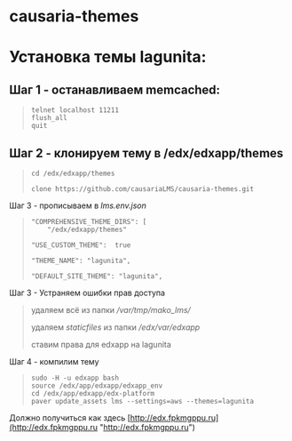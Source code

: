 # causaria-themes

# Установка темы lagunita: #

## Шаг 1 - останавливаем memcached: ##
>     telnet localhost 11211
>     flush_all
>     quit

## Шаг 2 - клонируем тему в /edx/edxapp/themes  ##

>     cd /edx/edxapp/themes 
> 
>     clone https://github.com/causariaLMS/causaria-themes.git

Шаг 3 - прописываем в *lms.env.json* 

 >     "COMPREHENSIVE_THEME_DIRS": [
>         "/edx/edxapp/themes"
> 
>     "USE_CUSTOM_THEME":  true
>  
>     "THEME_NAME": "lagunita", 
>  
>     "DEFAULT_SITE_THEME": "lagunita", 

Шаг 3 - Устраняем ошибки прав доступа


> удаляем всё из папки */var/tmp/mako_lms/*
> 
>  удаляем *staticfiles* из папки */edx/var/edxapp*
>  
>  ставим права для edxapp на lagunita
 

Шаг 4 - компилим тему

>     sudo -H -u edxapp bash
>     source /edx/app/edxapp/edxapp_env
>     cd /edx/app/edxapp/edx-platform
>     paver update_assets lms --settings=aws --themes=lagunita

Должно получиться как здесь [http://edx.fpkmgppu.ru](http://edx.fpkmgppu.ru "http://edx.fpkmgppu.ru")
